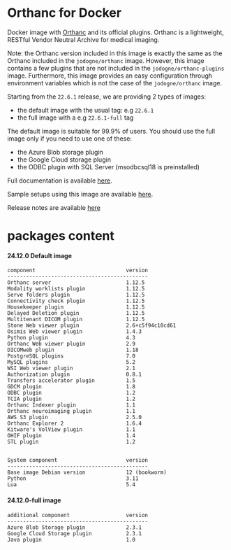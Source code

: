 # Orthanc for Docker
Docker image with [Orthanc](https://www.orthanc-server.com/) and its official plugins. Orthanc is a lightweight, RESTful Vendor Neutral Archive for medical imaging.

Note: the Orthanc version included in this image is exactly the same as the Orthanc included in the `jodogne/orthanc` image.  However,
this image contains a few plugins that are not included in the `jodogne/orthanc-plugins` image.  Furthermore,
this image provides an easy configuration through environment variables which is not the case of the `jodogne/orthanc` image.

Starting from the `22.6.1` release, we are providing 2 types of images:
  - the default image with the usual tag: e.g `22.6.1`
  - the full image with a e.g `22.6.1-full` tag

The default image is suitable for 99.9% of users.
You should use the full image only if you need to use one of these:
  - the Azure Blob storage plugin
  - the Google Cloud storage plugin
  - the ODBC plugin with SQL Server (msodbcsql18 is preinstalled)

Full documentation is available [here](https://book.orthanc-server.com/users/docker-orthancteam.html).

Sample setups using this image are available [here](https://github.com/orthanc-server/orthanc-setup-samples/).

Release notes are available [here](https://github.com/orthanc-server/orthanc-builder/blob/master/release-notes-docker-images.md)


# packages content

#### 24.12.0 Default image
```
component                             version
---------------------------------------------
Orthanc server                        1.12.5
Modality worklists plugin             1.12.5
Serve folders plugin                  1.12.5
Connectivity check plugin             1.12.5
Housekeeper plugin                    1.12.5
Delayed Deletion plugin               1.12.5
Multitenant DICOM plugin              1.12.5
Stone Web viewer plugin               2.6+c5f94c10cd61
Osimis Web viewer plugin              1.4.3
Python plugin                         4.3
Orthanc Web viewer plugin             2.9
DICOMweb plugin                       1.18
PostgreSQL plugins                    7.0
MySQL plugins                         5.2
WSI Web viewer plugin                 2.1
Authorization plugin                  0.8.1
Transfers accelerator plugin          1.5
GDCM plugin                           1.8
ODBC plugin                           1.2
TCIA plugin                           1.2
Orthanc Indexer plugin                1.1
Orthanc neuroimaging plugin           1.1
AWS S3 plugin                         2.5.0
Orthanc Explorer 2                    1.6.4
Kitware's VolView plugin              1.1
OHIF plugin                           1.4
STL plugin                            1.2


System component                      version
---------------------------------------------
Base image Debian version             12 (bookworm)
Python                                3.11
Lua                                   5.4

```

#### 24.12.0-full image
```
additional component                  version
---------------------------------------------
Azure Blob Storage plugin             2.3.1
Google Cloud Storage plugin           2.3.1
Java plugin                           1.0
````
